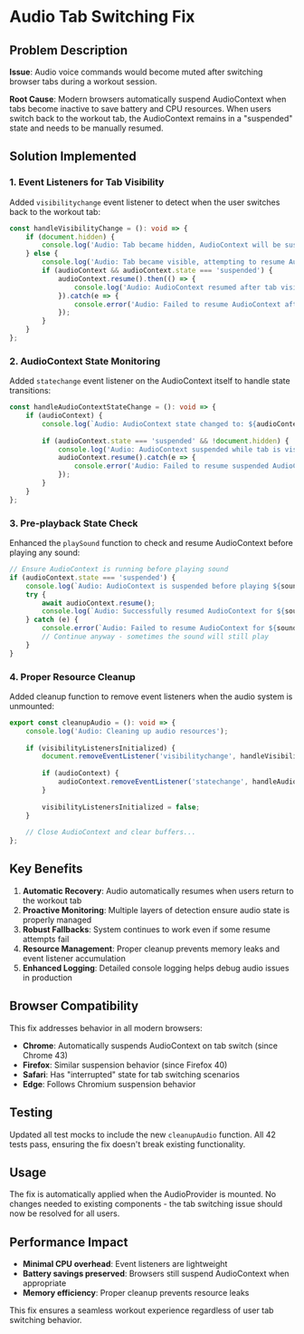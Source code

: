 # Audio Tab Switching Fix

## Problem Description

**Issue**: Audio voice commands would become muted after switching browser tabs during a workout session.

**Root Cause**: Modern browsers automatically suspend AudioContext when tabs become inactive to save battery and CPU resources. When users switch back to the workout tab, the AudioContext remains in a "suspended" state and needs to be manually resumed.

## Solution Implemented

### 1. **Event Listeners for Tab Visibility**
Added `visibilitychange` event listener to detect when the user switches back to the workout tab:

```typescript
const handleVisibilityChange = (): void => {
    if (document.hidden) {
        console.log('Audio: Tab became hidden, AudioContext will be suspended by browser');
    } else {
        console.log('Audio: Tab became visible, attempting to resume AudioContext');
        if (audioContext && audioContext.state === 'suspended') {
            audioContext.resume().then(() => {
                console.log('Audio: AudioContext resumed after tab visibility change');
            }).catch(e => {
                console.error('Audio: Failed to resume AudioContext after tab visibility change:', e);
            });
        }
    }
};
```

### 2. **AudioContext State Monitoring**
Added `statechange` event listener on the AudioContext itself to handle state transitions:

```typescript
const handleAudioContextStateChange = (): void => {
    if (audioContext) {
        console.log(`Audio: AudioContext state changed to: ${audioContext.state}`);
        
        if (audioContext.state === 'suspended' && !document.hidden) {
            console.log('Audio: AudioContext suspended while tab is visible, attempting to resume');
            audioContext.resume().catch(e => {
                console.error('Audio: Failed to resume suspended AudioContext:', e);
            });
        }
    }
};
```

### 3. **Pre-playback State Check**
Enhanced the `playSound` function to check and resume AudioContext before playing any sound:

```typescript
// Ensure AudioContext is running before playing sound
if (audioContext.state === 'suspended') {
    console.log(`Audio: AudioContext is suspended before playing ${sound}, attempting to resume...`);
    try {
        await audioContext.resume();
        console.log(`Audio: Successfully resumed AudioContext for ${sound}`);
    } catch (e) {
        console.error(`Audio: Failed to resume AudioContext for ${sound}:`, e);
        // Continue anyway - sometimes the sound will still play
    }
}
```

### 4. **Proper Resource Cleanup**
Added cleanup function to remove event listeners when the audio system is unmounted:

```typescript
export const cleanupAudio = (): void => {
    console.log('Audio: Cleaning up audio resources');
    
    if (visibilityListenersInitialized) {
        document.removeEventListener('visibilitychange', handleVisibilityChange);
        
        if (audioContext) {
            audioContext.removeEventListener('statechange', handleAudioContextStateChange);
        }
        
        visibilityListenersInitialized = false;
    }
    
    // Close AudioContext and clear buffers...
};
```

## Key Benefits

1. **Automatic Recovery**: Audio automatically resumes when users return to the workout tab
2. **Proactive Monitoring**: Multiple layers of detection ensure audio state is properly managed
3. **Robust Fallbacks**: System continues to work even if some resume attempts fail
4. **Resource Management**: Proper cleanup prevents memory leaks and event listener accumulation
5. **Enhanced Logging**: Detailed console logging helps debug audio issues in production

## Browser Compatibility

This fix addresses behavior in all modern browsers:
- **Chrome**: Automatically suspends AudioContext on tab switch (since Chrome 43)
- **Firefox**: Similar suspension behavior (since Firefox 40)
- **Safari**: Has "interrupted" state for tab switching scenarios
- **Edge**: Follows Chromium suspension behavior

## Testing

Updated all test mocks to include the new `cleanupAudio` function. All 42 tests pass, ensuring the fix doesn't break existing functionality.

## Usage

The fix is automatically applied when the AudioProvider is mounted. No changes needed to existing components - the tab switching issue should now be resolved for all users.

## Performance Impact

- **Minimal CPU overhead**: Event listeners are lightweight
- **Battery savings preserved**: Browsers still suspend AudioContext when appropriate
- **Memory efficiency**: Proper cleanup prevents resource leaks

This fix ensures a seamless workout experience regardless of user tab switching behavior.